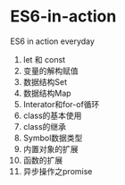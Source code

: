 # ES6-in-action
ES6 in action  everyday
1. let 和 const
2. 变量的解构赋值
3. 数据结构Set
4. 数据结构Map
5. Interator和for-of循环
6. class的基本使用
7. class的继承
8. Symbol数据类型
9. 内置对象的扩展
10. 函数的扩展
11. 异步操作之promise
